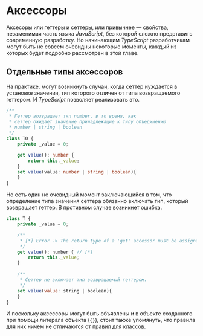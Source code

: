 # Аксессоры

Аксесоры или геттеры и сеттеры, или привычнее — свойства, незаменимая часть языка _JavaScript_, без которой сложно представить современную разработку. Но начинающим _TypeScript_ разработчикам могут быть не совсем очевидны некоторые моменты, каждый из которых будет подробно рассмотрен в этой главе.

## Отдельные типы аксеcсоров

На практике, могут возникнуть случаи, когда сеттер нуждается в установке значения, тип которого отличен от типа возвращаемого геттером. И _TypeScript_ позволяет реализовать это.

`````ts
/**
 * Геттер возвращает тип number, в то время, как
 * сеттер ожидает значение принадлежащие к типу объединению
 * number | string | boolean
 */
class T0 {
    private _value = 0;

    get value(): number { 
        return this._value;
    }
    set value(value: number | string | boolean){
    }
}
`````

Но есть один не очевидный момент заключающийся в том, что определение типа значения сеттера обязанно включать тип, который возвращает геттер. В противном случае возникнет ошибка.

`````js
class T {
    private _value = 0;

    /**
     * [*] Error -> The return type of a 'get' accessor must be assignable to its 'set' accessor typets(2380)
     */
    get value(): number { // [*]
        return this._value;
    }

    /**
     * Сеттер не включает тип возвращаемый геттером.
     */
    set value(value: string | boolean){
    }
}
`````

И поскольку аксессоры могут быть объявлены и в объекте созданного при помощи литерала объекта (`{}`), стоит также упомянуть, что правила для них ничем не отличаются от правил для классов.
